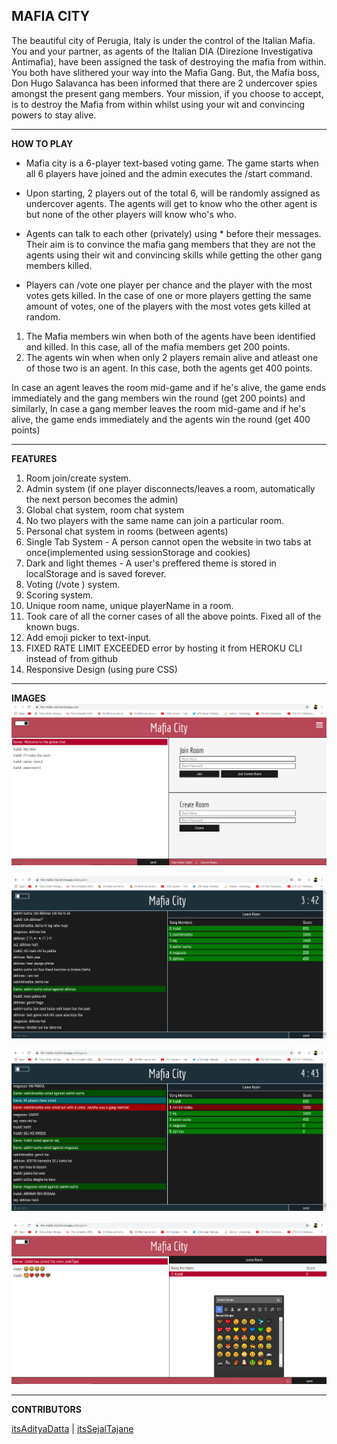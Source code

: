 ## **MAFIA CITY**
The beautiful city of Perugia, Italy is under the control of the Italian Mafia.
You and your partner, as agents of the Italian DIA (Direzione Investigativa Antimafia), have been assigned the task of destroying the mafia from within. You both have slithered your way into the Mafia Gang. But, the Mafia boss, Don Hugo Salavanca has been informed that there are 2 undercover spies amongst the present gang members. Your mission, if you choose to accept, is to destroy the Mafia from within whilst using your wit and convincing powers to stay alive.

________________________________________________________________________________________________________________________________________


**HOW TO PLAY**
 - Mafia city is a 6-player text-based voting game. 
 The game starts when all 6 players have joined and the admin executes the /start command.
   
 - Upon starting, 2 players out of the total 6, will be randomly assigned as undercover agents. The agents will get to know who the other agent is but none of the other players will know who's who.
   
 - Agents can talk to each other (privately) using * before their messages. Their aim is to convince the mafia gang members that they are not the agents using their wit and convincing skills while getting the other gang members killed. 
   
 - Players can /vote one player per chance and the player with the most votes gets killed. In the case of one or more players getting the same amount of votes, one of the   players with the most votes gets killed at random.

1. The Mafia members win when both of the agents have been identified and killed. In this case, all of the mafia members get 200 points.
2. The agents win when when only 2 players remain alive and atleast one of those two is an agent. In this case, both the agents get 400 points.

   
 In case an agent leaves the room mid-game and if he's alive, the game ends immediately and the gang members win the round (get 200 points) and similarly,
    In case a gang member leaves the room mid-game and if he's alive, the game ends immediately and the agents win the round (get 400 points)

________________________________________________________________________________________________________________________________________


**FEATURES**
1. Room join/create system.
2. Admin system (if one player disconnects/leaves a room, automatically the next person becomes the admin)
3. Global chat system, room chat system
4. No two players with the same name can join a particular room.
5. Personal chat system in rooms (between agents)
6. Single Tab System - A person cannot open the website in two tabs at once(implemented using sessionStorage and cookies)
7. Dark and light themes - A user's preffered theme is stored in localStorage and is saved forever.
8. Voting (/vote <id>) system.
9. Scoring system.
10. Unique room name, unique playerName in a room. 
11. Took care of all the corner cases of all the above points. Fixed all of the known bugs.
12. Add emoji picker to text-input.
13. FIXED RATE LIMIT EXCEEDED error by hosting it from HEROKU CLI instead of from github
14. Responsive Design (using pure CSS)

________________________________________________________________________________________________________________________________________

**IMAGES**
![Gameplay pic 1](https://raw.githubusercontent.com/itsAdityaDatta/MafiaCity/master/Images/pinkThemeImg1.png)



![Gameplay pic 2](https://raw.githubusercontent.com/itsAdityaDatta/MafiaCity/master/Images/Game1.png)


![Gameplay pic 1](https://raw.githubusercontent.com/itsAdityaDatta/MafiaCity/master/Images/Game2.png)



![Gameplay pic 2](https://raw.githubusercontent.com/itsAdityaDatta/MafiaCity/master/Images/emoji.png)

________________________________________________________________________________________________________________________________________

**CONTRIBUTORS**

[itsAdityaDatta](https://github.com/itsAdityaDatta)    |    [itsSejalTajane](https://github.com/itsSejalTajane)

